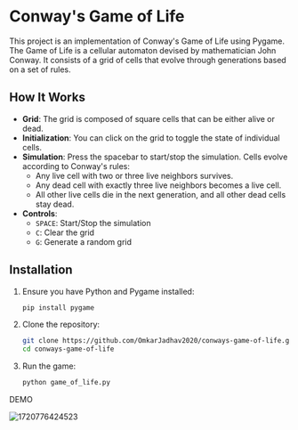 # Conway's Game of Life

This project is an implementation of Conway's Game of Life using Pygame. The Game of Life is a cellular automaton devised by mathematician John Conway. It consists of a grid of cells that evolve through generations based on a set of rules.

## How It Works

- **Grid**: The grid is composed of square cells that can be either alive or dead.
- **Initialization**: You can click on the grid to toggle the state of individual cells.
- **Simulation**: Press the spacebar to start/stop the simulation. Cells evolve according to Conway's rules:
  - Any live cell with two or three live neighbors survives.
  - Any dead cell with exactly three live neighbors becomes a live cell.
  - All other live cells die in the next generation, and all other dead cells stay dead.
- **Controls**:
  - `SPACE`: Start/Stop the simulation
  - `C`: Clear the grid
  - `G`: Generate a random grid

## Installation

1. Ensure you have Python and Pygame installed:
   ```bash
   pip install pygame
2. Clone the repository:
    ```bash
    git clone https://github.com/OmkarJadhav2020/conways-game-of-life.git
    cd conways-game-of-life
3. Run the game:
    ```bash
    python game_of_life.py
DEMO

![1720776424523](image/README/1720776424523.gif)
